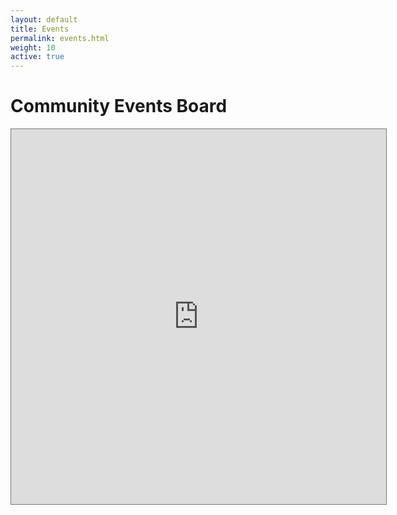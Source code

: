 ```yaml
---
layout: default
title: Events
permalink: events.html
weight: 10
active: true
---
```


<script>
  mixpanel.track("Events Page");
</script>

# Community Events Board

<div>
	<iframe src="https://calendar.google.com/calendar/embed?showTabs=0&amp;showCalendars=0&amp;showTz=0&amp;mode=AGENDA&amp;height=600&amp;wkst=1&amp;bgcolor=%23FFFFFF&amp;src=richlandborough%40gmail.com&amp;color=%231B887A&amp;ctz=America%2FNew_York" style="border:solid 1px #777" width="600" height="600" frameborder="0" scrolling="no"></iframe>
</div>
